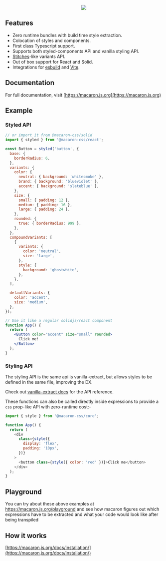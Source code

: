 <p align="center">
<img src="https://macaron.js.org/share.jpg" />
</p>

## Features

<!-- - Powered by [Vanilla Extract](https://vanilla-extract.style/). -->

- Zero runtime bundles with build time style extraction.
- Colocation of styles and components.
- First class Typescript support.
- Supports both styled-components API and vanilla styling API.
- [Stitches](https://stitches.dev/)-like variants API.
- Out of box support for React and Solid.
- Integrations for [esbuild](https://esbuild.github.io/) and [Vite](https://vitejs.dev/).

## Documentation

For full documentation, visit [https://macaron.js.org](https://macaron.js.org)

## Example

### Styled API

```jsx
// or import it from @macaron-css/solid
import { styled } from '@macaron-css/react';

const Button = styled('button', {
  base: {
    borderRadius: 6,
  },
  variants: {
    color: {
      neutral: { background: 'whitesmoke' },
      brand: { background: 'blueviolet' },
      accent: { background: 'slateblue' },
    },
    size: {
      small: { padding: 12 },
      medium: { padding: 16 },
      large: { padding: 24 },
    },
    rounded: {
      true: { borderRadius: 999 },
    },
  },
  compoundVariants: [
    {
      variants: {
        color: 'neutral',
        size: 'large',
      },
      style: {
        background: 'ghostwhite',
      },
    },
  ],

  defaultVariants: {
    color: 'accent',
    size: 'medium',
  },
});

// Use it like a regular solidjs/react component
function App() {
  return (
    <Button color="accent" size="small" rounded>
      Click me!
    </Button>
  );
}
```

### Styling API

The styling API is the same api is vanilla-extract, but allows styles to be defined in the same file, improving the DX.

Check out [vanilla-extract docs](https://vanilla-extract.style/documentation/api/style/) for the API reference.

These functions can also be called directly inside expressions to provide a `css` prop-like API with zero-runtime cost:-

```js
import { style } from '@macaron-css/core';

function App() {
  return (
    <div
      class={style({
        display: 'flex',
        padding: '10px',
      })}
    >
      <button class={style({ color: 'red' })}>Click me</button>
    </div>
  );
}
```

## Playground

You can try about these above examples at https://macaron.js.org/playground and see how macaron figures out which expressions have to be extracted and what your code would look like after being transpiled

## How it works

[https://macaron.js.org/docs/installation/](https://macaron.js.org/docs/installation/)
